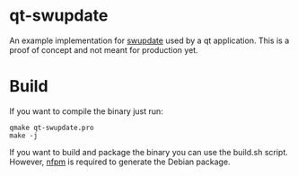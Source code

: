 # qt-swupdate
An example implementation for [swupdate](https://github.com/sbabic/swupdate) used by a qt application. This is a proof of concept and not meant for production yet.

# Build
If you want to compile the binary just run:
```
qmake qt-swupdate.pro
make -j
```

If you want to build and package the binary you can use the build.sh script. However, [nfpm](https://nfpm.goreleaser.com/) is required to generate the Debian package.

